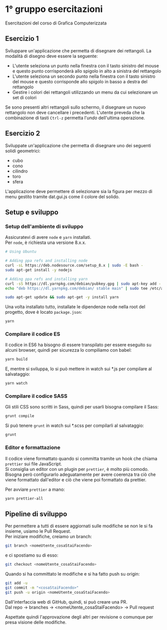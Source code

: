 # 1° gruppo esercitazioni

Esercitazioni del corso di Grafica Computerizzata  
  
## Esercizio 1

Sviluppare un'applicazione che permetta di disegnare dei rettangoli.
La modalità di disegno deve essere la seguente:
* L'utente seleziona un punto nella finestra con il tasto sinistro del mouse e questo punto corrisponderà allo spigolo in alto a sinistra del rettangolo
* L'utente seleziona un secondo punto nella finestra con il tasto sinistro del mouse e questo corrisponde allo spigolo in basso a destra del rettangolo
* Gestire i colori dei rettangoli utilizzando un menu da cui selezionare un set di colori

Se sono presenti altri rettangoli sullo schermo, il disegnare un nuovo rettangolo non deve cancellare i precedenti.
L'utente preveda che la combinazione di tasti `Ctrl-z` permetta l'_undo_ dell'ultima operazione.

## Esercizio 2

Sviluppate un'applicazione che permetta di disegnare uno dei seguenti solidi geometrici:
* cubo
* cono
* cilindro
* toro
* sfera

L'applicazione deve permettere di selezionare sia la figura per mezzo di menu gestito tramite dat.gui.js come il colore del solido.
  
  
## Setup e sviluppo
### Setup dell'ambiente di sviluppo
Assicuratevi di avere `node` e `yarn` installati.  
Per `node`, è richiesta una versione 8.x.x.
  
```bash
# Using Ubuntu

# Adding ppa refs and installing node
curl -sL https://deb.nodesource.com/setup_8.x | sudo -E bash -
sudo apt-get install -y nodejs

# Adding ppa refs and installing yarn
curl -sS https://dl.yarnpkg.com/debian/pubkey.gpg | sudo apt-key add -
echo "deb https://dl.yarnpkg.com/debian/ stable main" | sudo tee /etc/apt/sources.list.d/yarn.list

sudo apt-get update && sudo apt-get -y install yarn
```

Una volta installato tutto, installate le dipendenze node nella root del progetto, dove è locato `package.json`:
```bash
yarn
```

### Compilare il codice ES
Il codice in ES6 ha bisogno di essere transpilato per essere eseguito su alcuni browser, quindi per sicurezza lo compiliamo con babel:

```bash
yarn build
```

E, mentre si sviluppa, lo si può mettere in watch sui *.js per compilare al salvataggio:
```bash
yarn watch
```

### Compilare il codice SASS
Gli stili CSS sono scritti in Sass, quindi per usarli bisogna compilare il Sass:
```bash
grunt compile
```

Si può tenere `grunt` in watch sui *.scss per compilarli al salvataggio:
```bash
grunt
```

### Editor e formattazione
Il codice viene formattato quando si committa tramite un hook che chiama `prettier` sui file JavaScript.  
Si consiglia un editor con un plugin per `prettier`, è molto più comodo. Bisogna però configurarlo adeguatamente per avere coerenza tra ciò che viene formattato dall'editor e ciò che viene poi formattato da prettier.
  
Per avviare `prettier` a mano:
```bash
yarn prettier-all
```

   
## Pipeline di sviluppo
Per permettere a tutti di essere aggiornati sulle modifiche se non le si fa insieme, usiamo le Pull Request.  
Per iniziare modifiche, creiamo un branch:

```bash
git branch <nomeUtente_cosaStaiFacendo>
```
e ci spostiamo su di esso:
```bash
git checkout <nomeUtente_cosaStaiFacendo>
```

Quando si ha committato le modifiche e si ha fatto push su origin:
```bash
git add -u
git commit -m "<cosaStaiFacendo>"
git push -u origin <nomeUtente_cosaStaiFacendo>
```

Dall'interfaccia web di GitHub, quindi, si può creare una PR.  
Dal repo -> branches -> <nomeUtente_cosaStaiFacendo> -> Pull request

Aspettate quindi l'approvazione degli altri per revisione o comunque per presa visione delle modifiche.